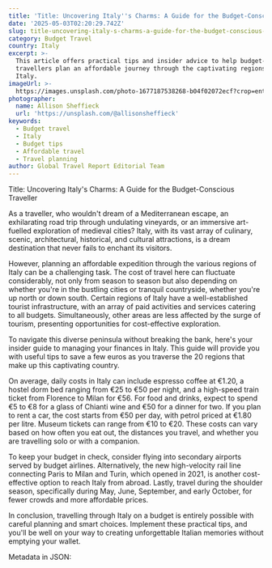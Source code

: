 ```yaml
---
title: 'Title: Uncovering Italy''s Charms: A Guide for the Budget-Conscious Traveller'
date: '2025-05-03T02:20:29.742Z'
slug: title-uncovering-italy-s-charms-a-guide-for-the-budget-conscious-traveller
category: Budget Travel
country: Italy
excerpt: >-
  This article offers practical tips and insider advice to help budget-conscious
  travellers plan an affordable journey through the captivating regions of
  Italy.
imageUrl: >-
  https://images.unsplash.com/photo-1677187538268-b04f02072ecf?crop=entropy&cs=tinysrgb&fit=max&fm=jpg&ixid=M3w3Mzk5OTB8MHwxfHNlYXJjaHwyfHxCdWRnZXQlMjB0cmF2ZWx8ZW58MHwwfHx8MTc0NjIzODgyOXww&ixlib=rb-4.0.3&q=80&w=1080
photographer:
  name: Allison Sheffieck
  url: 'https://unsplash.com/@allisonsheffieck'
keywords:
  - Budget travel
  - Italy
  - Budget tips
  - Affordable travel
  - Travel planning
author: Global Travel Report Editorial Team
---
```

Title: Uncovering Italy's Charms: A Guide for the Budget-Conscious Traveller

As a traveller, who wouldn't dream of a Mediterranean escape, an exhilarating road trip through undulating vineyards, or an immersive art-fuelled exploration of medieval cities? Italy, with its vast array of culinary, scenic, architectural, historical, and cultural attractions, is a dream destination that never fails to enchant its visitors.

However, planning an affordable expedition through the various regions of Italy can be a challenging task. The cost of travel here can fluctuate considerably, not only from season to season but also depending on whether you're in the bustling cities or tranquil countryside, whether you're up north or down south. Certain regions of Italy have a well-established tourist infrastructure, with an array of paid activities and services catering to all budgets. Simultaneously, other areas are less affected by the surge of tourism, presenting opportunities for cost-effective exploration.

To navigate this diverse peninsula without breaking the bank, here's your insider guide to managing your finances in Italy. This guide will provide you with useful tips to save a few euros as you traverse the 20 regions that make up this captivating country.

On average, daily costs in Italy can include espresso coffee at €1.20, a hostel dorm bed ranging from €25 to €50 per night, and a high-speed train ticket from Florence to Milan for €56. For food and drinks, expect to spend €5 to €8 for a glass of Chianti wine and €50 for a dinner for two. If you plan to rent a car, the cost starts from €50 per day, with petrol priced at €1.80 per litre. Museum tickets can range from €10 to €20. These costs can vary based on how often you eat out, the distances you travel, and whether you are travelling solo or with a companion.

To keep your budget in check, consider flying into secondary airports served by budget airlines. Alternatively, the new high-velocity rail line connecting Paris to Milan and Turin, which opened in 2021, is another cost-effective option to reach Italy from abroad. Lastly, travel during the shoulder season, specifically during May, June, September, and early October, for fewer crowds and more affordable prices.

In conclusion, travelling through Italy on a budget is entirely possible with careful planning and smart choices. Implement these practical tips, and you'll be well on your way to creating unforgettable Italian memories without emptying your wallet.

Metadata in JSON:

